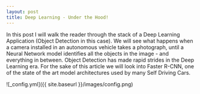 ```yaml
---
layout: post
title: Deep Learning - Under the Hood!
---
```


In this post I will walk the reader through the stack of a Deep Learning Application (Object Detection in this case). We will see what happens when a camera installed in an autonomous vehicle takes a photograph, until a Neural Network model identifies all the objects in the image - and everything in between. Object Detection has made rapid strides in the Deep Learning era. For the sake of this article we will look into Faster R-CNN, one of the state of the art model architectures used by many Self Driving Cars. 


![_config.yml]({{ site.baseurl }}/images/config.png)

